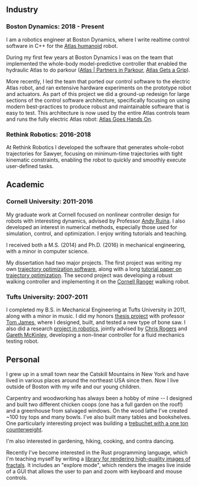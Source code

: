 ## Industry

### Boston Dynamics: 2018 - Present

I am a robotics engineer at Boston Dynamics, where I write realtime control software in C++ for the [Atlas humanoid](https://www.bostondynamics.com/atlas) robot.

During my first few years at Boston Dynamics I was on the team that implemented the whole-body model-predictive controller that enabled the hydraulic Atlas to do parkour ([Atlas | Partners in Parkour](https://www.youtube.com/watch?v=tF4DML7FIWk), [Atlas Gets a Grip](https://www.youtube.com/watch?v=-e1_QhJ1EhQ)).

More recently, I led the team that ported our control software to the electric Atlas robot, and ran extensive hardware experiments on the prototype robot and actuators. As part of this project we did a ground-up redesign for large sections of the control software architecture, specifically focusing on using modern best-practices to produce robust and maintainable software that is easy to test. This architecture is now used by the entire Atlas controls team and runs the fully electric Atlas robot:
[Atlas Goes Hands On](https://www.youtube.com/watch?v=F_7IPm7f1vI).

### Rethink Robotics: 2016-2018

At Rethink Robotics I developed the software that generates whole-robot trajectories for Sawyer, focusing on minimum-time trajectories with tight kinematic constraints, enabling the robot to quickly and smoothly execute user-defined tasks.

## Academic

### Cornell University: 2011-2016

My graduate work at Cornell focused on nonlinear controller design for robots with interesting dynamics, advised by Professor [Andy Ruina](http://ruina.tam.cornell.edu/). I also developed an interest in numerical methods, especially those used for simulation, control, and optimization. I enjoy writing tutorials and teaching.

I received both a M.S. (2014) and Ph.D. (2016) in mechanical engineering, with a minor in computer science.

My dissertation had two major projects. The first project was writing my own [trajectory optimization software](https://github.com/MatthewPeterKelly/OptimTraj), along with a long [tutorial paper on trajectory optimization](https://epubs.siam.org/doi/10.1137/16M1062569). The second project was developing a robust walking controller and implementing it on the [Cornell Ranger](http://ruina.tam.cornell.edu/research/topics/locomotion_and_robotics/ranger/Ranger2011/) walking robot.

### Tufts University: 2007-2011

I completed my B.S. in Mechanical Engineering at Tufts University in 2011, along with a minor in music. I did my honors [thesis project](research/index.html#Research_BoneSaw) with professor [Tom James](https://www.rose-hulman.edu/academics/faculty/james-thomas-james3.html), where I designed, built, and tested a new type of bone saw. I also did a research [project in robotics](research/index.html#Research_RheometerControl), jointly advised by [Chris Rogers](https://crogers.pages.tufts.edu/) and [Gareth McKinley](http://web.mit.edu/nnf/), developing a non-linear controller for a fluid mechanics testing robot.

## Personal

I grew up in a small town near the Catskill Mountains in New York and have lived in various places around the northeast USA since then. Now I live outside of Boston with my wife and our young children.

Carpentry and woodworking has always been a hobby of mine -- I designed and built two different chicken coops (one has a full garden on the roof!) and a greenhouse from salvaged windows. On the wood lathe I've created ~100 toy tops and many bowls. I've also built many tables and bookshelves. One particularly interesting project was building a [trebuchet with a one ton counterweight](https://matthewpeterkelly.wordpress.com/2009/08/17/trebuchet-construction/).

I'm also interested in gardening, hiking, cooking, and contra dancing.

Recently I've become interested in the Rust programming language, which I'm teaching myself by writing a [library for rendering high-quality images of fractals](https://github.com/MatthewPeterKelly/fractal-renderer). It includes an "explore mode", which renders the images live inside of a GUI that allows the user to pan and zoom with keyboard and mouse controls.
